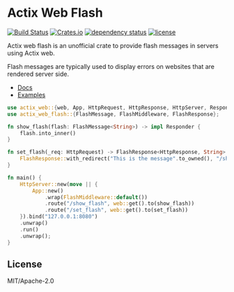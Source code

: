 # Actix Web Flash
[![Build Status](https://travis-ci.org/hatzel/actix-web-flash.svg?branch=master)](https://travis-ci.org/hatzel/actix-web-flash)
[![Crates.io](https://img.shields.io/crates/v/actix-web-flash.svg)](https://crates.io/crates/actix-web-flash)
[![dependency status](https://deps.rs/repo/github/hatzel/actix-web-flash/status.svg)](https://deps.rs/repo/github/hatzel/actix-web-flash)
[![license](https://img.shields.io/crates/l/actix-web-flash.svg)](https://github.com/hatzel/actix-web-flash/blob/master/LICENSE-MIT)

Actix web flash is an unofficial crate to provide flash messages in servers using Actix web.

Flash messages are typically used to display errors on websites that are rendered server side.

* [Docs](https://docs.rs/actix-web-flash/0.1.0/actix-web-flash/)
* [Examples](examples/)

```rust
use actix_web::{web, App, HttpRequest, HttpResponse, HttpServer, Responder};
use actix_web_flash::{FlashMessage, FlashMiddleware, FlashResponse};

fn show_flash(flash: FlashMessage<String>) -> impl Responder {
    flash.into_inner()
}

fn set_flash(_req: HttpRequest) -> FlashResponse<HttpResponse, String> {
    FlashResponse::with_redirect("This is the message".to_owned(), "/show_flash")
}

fn main() {
    HttpServer::new(move || {
        App::new()
            .wrap(FlashMiddleware::default())
            .route("/show_flash", web::get().to(show_flash))
            .route("/set_flash", web::get().to(set_flash))
    }).bind("127.0.0.1:8080")
    .unwrap()
    .run()
    .unwrap();
}
```

## License

MIT/Apache-2.0
